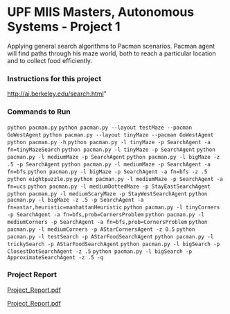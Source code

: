 # UPF MIIS Masters, Autonomous Systems - Project 1
Applying general search algorithms to Pacman scenarios. Pacman agent will find paths through his maze world, both to reach a particular location and to collect food efficiently.

### Instructions for this project
http://ai.berkeley.edu/search.html"

### Commands to Run

`python pacman.py`
`python pacman.py --layout testMaze --pacman GoWestAgent`
`python pacman.py --layout tinyMaze --pacman GoWestAgent`
`python pacman.py -h`
`python pacman.py -l tinyMaze -p SearchAgent -a fn=tinyMazeSearch`
`python pacman.py -l tinyMaze -p SearchAgent`
`python pacman.py -l mediumMaze -p SearchAgent`
`python pacman.py -l bigMaze -z .5 -p SearchAgent`
`python pacman.py -l mediumMaze -p SearchAgent -a fn=bfs`
`python pacman.py -l bigMaze -p SearchAgent -a fn=bfs -z .5`
`python eightpuzzle.py`
`python pacman.py -l mediumMaze -p SearchAgent -a fn=ucs`
`python pacman.py -l mediumDottedMaze -p StayEastSearchAgent`
`python pacman.py -l mediumScaryMaze -p StayWestSearchAgent`
`python pacman.py -l bigMaze -z .5 -p SearchAgent -a fn=astar,heuristic=manhattanHeuristic` 
`python pacman.py -l tinyCorners -p SearchAgent -a fn=bfs,prob=CornersProblem`
`python pacman.py -l mediumCorners -p SearchAgent -a fn=bfs,prob=CornersProblem`
`python pacman.py -l mediumCorners -p AStarCornersAgent -z 0.5`
`python pacman.py -l testSearch -p AStarFoodSearchAgent`
`python pacman.py -l trickySearch -p AStarFoodSearchAgent`
`python pacman.py -l bigSearch -p ClosestDotSearchAgent -z .5`
`python pacman.py -l bigSearch -p ApproximateSearchAgent -z .5 -q` 


### Project Report
[Project_Report.pdf](https://github.com/hmtkvs/Search-Algorithms-in-AI---Pacman/files/6192579/Project_Report.pdf)

[Project_Report.pdf]("https://github.com/hmtkvs/Search-Algorithms-in-AI---Pacman/files/6192579/Project_Report.pdf")

